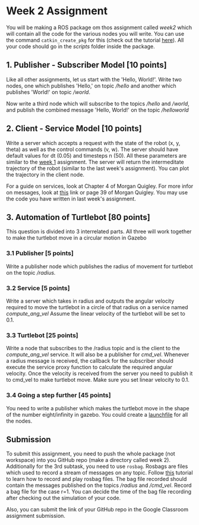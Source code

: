 # Week 2 Assignment

You will be making a ROS package om thos assignment called *week2* which will contain all the code for the various nodes you will write. You can use the command `catkin_create_pkg` for this (check out the tutorial [here](http://http://wiki.ros.org/ROS/Tutorials/CreatingPackage "here")). All your code should go in the *scripts* folder inside the package. 

## 1. Publisher - Subscriber Model [10 points]
Like all other assignments, let us start with the 'Hello, World!'. Write two nodes, one which publishes 'Hello,' on topic */hello* and another which publishes 'World!' on topic */world*. 

Now write a third node which will subscribe to the topics */hello* and */world*, and publish the combined message 'Hello, World!' on the topic */helloworld*

## 2. Client - Service Model [10 points]
Write a server which accepts a request with the state of the robot (x, y, theta) as well as the control commands (v, w). The server should have default values for dt (0.05) and timesteps n (50). All these parameters are similar to the [week 1](http://https://github.com/ERC-BPGC/QSTP_Robot-Automation-using-ROS_2021/blob/main/WEEK%201/ASSIGNMENT.md "week 1") assignment. The server will return the intermeditate trajectory of the robot (similar to the last week's assignment). You can plot the trajectory in the client node.

For a guide on services, look at Chapter 4 of Morgan Quigley. For more infor on messages, look at [this](http://http://wiki.ros.org/ROS/Tutorials/CreatingMsgAndSrv "this") link or page 39 of Morgan Quigley. You may use the code you
have written in last week's assignment.

## 3. Automation of Turtlebot [80 points]
This question is divided into 3 interrelated parts. All three will work together to make
the turtlebot move in a circular motion in Gazebo

### 3.1 Publisher [5 points]
Write a publisher node which publishes the radius of movement for turtlebot on the
topic */radius.*
### 3.2 Service [5 points]
Write a server which takes in radius and outputs the angular velocity required to move the turtlebot in a circle of that radius on a service named *compute_ang_vel* Assume the linear velocity of the turtlebot will be set to 0.1.
### 3.3 Turtlebot [25 points]
Write a node that subscribes to the /radius topic and is the client to the *compute_ang_vel* service. It will also be a publisher for *cmd_vel*. Whenever a radius message is received, the callback for the subscriber should execute the service proxy function to calculate the required angular velocity. Once the velocity is received from the server you need to publish it to cmd_vel to make turtlebot move. Make sure you set linear velocity to 0.1.
### 3.4 Going a step further [45 points]
You need to write a publisher which makes the turtlebot move in the shape of the number eight/infinity in gazebo. You could create a [launchfile](https://www.youtube.com/watch?v=pCBwos89fI0) for all the nodes.

## Submission
To submit this assignment, you need to push the whole package (not workspace) into you GitHub repo (make a directory called week 2). Additionally for the 3rd subtask, you need to use `rosbag`. Rosbags are files which used to record a stream of messages on any topic. Follow [this](http://http://wiki.ros.org/rosbag/Tutorials/Recording%20and%20playing%20back%20data "this") tutorial to learn how to record and play rosbag files. The bag file recorded should contain the messages published on the topics */radius* and */cmd_vel*. Record a bag file for the case r=1. You can decide the time of the bag file recording after checking out the simulation of your code.

Also, you can submit the link of your GitHub repo in the Google Classroom assignment submission.
